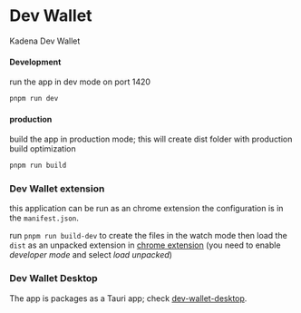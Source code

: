 # Dev Wallet

Kadena Dev Wallet

#### Development

run the app in dev mode on port 1420

```bash
pnpm run dev
```

#### production

build the app in production mode; this will create dist folder with production
build optimization

```bash
pnpm run build
```

### Dev Wallet extension

this application can be run as an chrome extension the configuration is in the
`manifest.json`.

run `pnpm run build-dev` to create the files in the watch mode then load the
`dist` as an unpacked extension in [chrome extension](chrome://extensions/) (you
need to enable _developer mode_ and select _load unpacked_)

### Dev Wallet Desktop

The app is packages as a Tauri app; check
[dev-wallet-desktop](../dev-wallet-desktop/).
